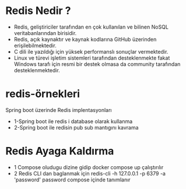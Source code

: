 # Redis Nedir ?
- Redis, geliştiriciler tarafından en çok kullanılan ve bilinen NoSQL veritabanlarından birisidir.
- Redis, açık kaynaktır ve kaynak kodlarına GitHub üzerinden erişilebilmektedir. 
- C dili ile yazıldığı için yüksek performanslı sonuçlar vermektedir. 
- Linux ve türevi işletim sistemleri tarafından desteklenmekte fakat Windows tarafı için resmi bir destek olmasa da community tarafından desteklenmektedir.


# redis-örnekleri
Spring boot üzerinde Redis implentasyonları
- 1-Spring boot ile redis i database olarak kullanma
- 2-Spring boot ile redisin pub sub mantıgını kavrama 

# Redis Ayaga Kaldırma 
- 1 Compose oludugu dizine gidip docker compose up çalıştırılır
- 2 Redis CLI dan baglanmak için 
redis-cli -h 127.0.0.1 -p 6379 -a 'password' password compose içinde tanımlanır
